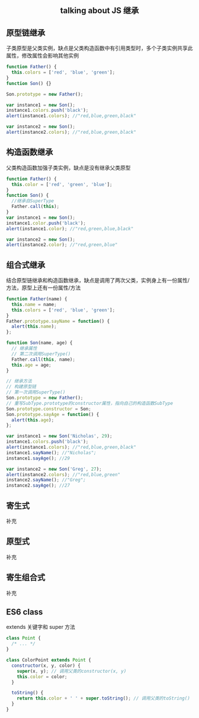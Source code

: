 <h2 style="text-align: center;">talking about JS 继承</h2>

## 原型链继承

子类原型是父类实例，缺点是父类构造函数中有引用类型时，多个子类实例共享此属性，修改属性会影响其他实例

```js
function Father() {
  this.colors = ['red', 'blue', 'green'];
}
function Son() {}

Son.prototype = new Father();

var instance1 = new Son();
instance1.colors.push('black');
alert(instance1.colors); //"red,blue,green,black"

var instance2 = new Son();
alert(instance2.colors); //"red,blue,green,black"
```

## 构造函数继承

父类构造函数加强子类实例，缺点是没有继承父类原型

```js
function Father() {
  this.color = ['red', 'green', 'blue'];
}
function Son() {
  //继承自SuperType
  Father.call(this);
}
var instance1 = new Son();
instance1.color.push('black');
alert(instance1.color); //"red,green,blue,black"

var instance2 = new Son();
alert(instance2.color); //"red,green,blue"
```

## 组合式继承

结合原型链继承和构造函数继承，缺点是调用了两次父类，实例身上有一份属性/方法，原型上还有一份属性/方法

```js
function Father(name) {
  this.name = name;
  this.colors = ['red', 'blue', 'green'];
}
Father.prototype.sayName = function() {
  alert(this.name);
};

function Son(name, age) {
  // 继承属性
  // 第二次调用SuperType()
  Father.call(this, name);
  this.age = age;
}

// 继承方法
// 构建原型链
// 第一次调用SuperType()
Son.prototype = new Father();
// 重写SubType.prototype的constructor属性，指向自己的构造函数SubType
Son.prototype.constructor = Son;
Son.prototype.sayAge = function() {
  alert(this.age);
};

var instance1 = new Son('Nicholas', 29);
instance1.colors.push('black');
alert(instance1.colors); //"red,blue,green,black"
instance1.sayName(); //"Nicholas";
instance1.sayAge(); //29

var instance2 = new Son('Greg', 27);
alert(instance2.colors); //"red,blue,green"
instance2.sayName(); //"Greg";
instance2.sayAge(); //27
```

## 寄生式

补充

## 原型式

补充

## 寄生组合式

补充

## ES6 class

extends 关键字和 super 方法

```js
class Point {
  /* ... */
}

class ColorPoint extends Point {
  constructor(x, y, color) {
    super(x, y); // 调用父类的constructor(x, y)
    this.color = color;
  }

  toString() {
    return this.color + ' ' + super.toString(); // 调用父类的toString()
  }
}
```
